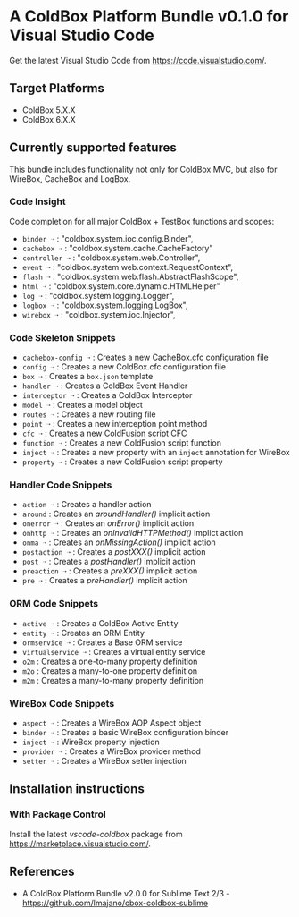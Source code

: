 # A ColdBox Platform Bundle v0.1.0 for Visual Studio Code

Get the latest Visual Studio Code from https://code.visualstudio.com/.

## Target Platforms

- ColdBox 5.X.X
- ColdBox 6.X.X 

## Currently supported features

This bundle includes functionality not only for ColdBox MVC, but also for WireBox, CacheBox and LogBox.

### Code Insight

Code completion for all major ColdBox + TestBox functions and scopes:

- `binder ➝` : "coldbox.system.ioc.config.Binder",
- `cachebox ➝` : "coldbox.system.cache.CacheFactory"
- `controller ➝` : "coldbox.system.web.Controller",
- `event ➝` : "coldbox.system.web.context.RequestContext",
- `flash ➝` : "coldbox.system.web.flash.AbstractFlashScope",
- `html ➝` : "coldbox.system.core.dynamic.HTMLHelper"
- `log ➝` : "coldbox.system.logging.Logger",
- `logbox ➝` : "coldbox.system.logging.LogBox",
- `wirebox ➝` : "coldbox.system.ioc.Injector",

### Code Skeleton Snippets

- `cachebox-config ➝` : Creates a new CacheBox.cfc configuration file
- `config ➝` : Creates a new ColdBox.cfc configuration file
- `box ➝` : Creates a `box.json` template
- `handler ➝` : Creates a ColdBox Event Handler
- `interceptor ➝` : Creates a ColdBox Interceptor
- `model ➝` : Creates a model object
- `routes ➝` : Creates a new routing file
- `point ➝` : Creates a new interception point method
- `cfc ➝` : Creates a new ColdFusion script CFC
- `function ➝` : Creates a new ColdFusion script function
- `inject ➝` : Creates a new property with an `inject` annotation for WireBox
- `property ➝` : Creates a new ColdFusion script property

### Handler Code Snippets

- `action ➝` : Creates a handler action
- `around` : Creates an *aroundHandler()* implicit action
- `onerror ➝` : Creates an *onError()* implicit action 
- `onhttp ➝` : Creates an *onInvalidHTTPMethod()* implict action
- `onma ➝` : Creates an *onMissingAction()* implicit action 
- `postaction ➝` : Creates a *postXXX()* implicit action 
- `post ➝` : Creates a *postHandler()* implicit action 
- `preaction ➝` : Creates a *preXXX()* implicit action 
- `pre ➝` : Creates a *preHandler()* implicit action 

### ORM Code Snippets

- `active ➝` : Creates a ColdBox Active Entity
- `entity ➝` : Creates an ORM Entity
- `ormservice ➝` : Creates a Base ORM service
- `virtualservice ➝` : Creates a virtual entity service
- `o2m` : Creates a one-to-many property definition
- `m2o` : Creates a many-to-one property definition
- `m2m` : Creates a many-to-many property definition

### WireBox Code Snippets

- `aspect ➝` : Creates a WireBox AOP Aspect object
- `binder ➝` : Creates a basic WireBox configuration binder
- `inject ➝` : WireBox property injection
- `provider ➝` : Creates a WireBox provider method
- `setter ➝` : Creates a WireBox setter injection

## Installation instructions

### With Package Control

Install the latest *vscode-coldbox* package from https://marketplace.visualstudio.com/.

## References

- A ColdBox Platform Bundle v2.0.0 for Sublime Text 2/3 - https://github.com/lmajano/cbox-coldbox-sublime
